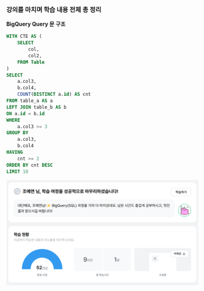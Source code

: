### 강의를 마치며 학습 내용 전체 총 정리

**BigQuery Query 문 구조**

```sql
WITH CTE AS (
	SELECT
		col,
		col2,
	FROM Table
)
SELECT
	a.col3,
	b.col4,
	COUNT(DISTINCT a.id) AS cnt
FROM table_a AS a
LEFT JOIN table_b AS b
ON a.id = b.id
WHERE
	a.col3 >= 3
GROUP BY
	a.col3,
	b.col4
HAVING
	cnt >= 2
ORDER BY cnt DESC
LIMIT 10
```

![image.png](../SQL/image/Section_9/마치며.png)